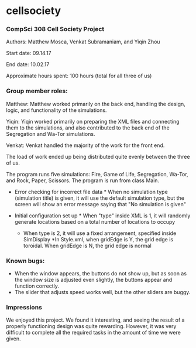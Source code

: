 # cellsociety

### CompSci 308 Cell Society Project
Authors: Matthew Mosca, Venkat Subramaniam, and Yiqin Zhou

Start date: 09.14.17

End date: 10.02.17

Approximate hours spent: 100 hours (total for all three of us)

### Group member roles:
Matthew: Matthew worked primarily on the back end, handling the design, logic, and functionality of the simulations.

Yiqin: Yiqin worked primarily on preparing the XML files and connecting them to the simulations, and also contributed to the back end of the Segregation and Wa-Tor simulations.

Venkat: Venkat handled the majority of the work for the front end.

The load of work ended up being distributed quite evenly between the three of us.

The program runs five simulations: Fire, Game of Life, Segregation, Wa-Tor, and Rock, Paper, Scissors. The program is run from class Main.

* Error checking for incorrect file data
      * When no simulation type (simulation title) is given, it will use the default simulation type, but the screen will show an error message saying that "No simulation is given"
      
* Initial configuration set up
      * When "type" inside XML is 1, it will randomly generate locations based on a total number of locations to occupy
    * When type is 2, it will use a fixed arrangement, specified inside SimDisplay
    *In Style.xml, when gridEdge is Y, the grid edge is toroidal. When gridEdge is N, the grid edge is normal

### Known bugs:
* When the window appears, the buttons do not show up, but as soon as the window size is adjusted even slightly, the buttons appear and function correctly.
* The slider that adjusts speed works well, but the other sliders are buggy. 

### Impressions
We enjoyed this project. We found it interesting, and seeing the result of a properly functioning design was quite rewarding. However, it was very difficult to complete all the required tasks in the amount of time we were given.